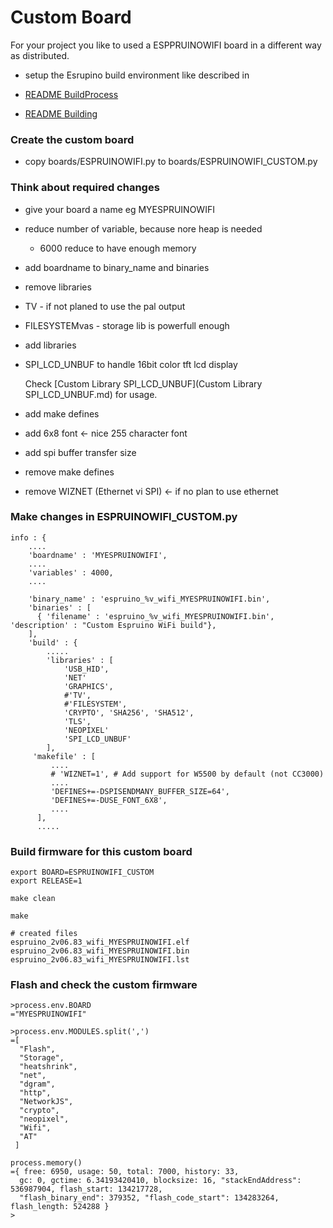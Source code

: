 <!--- Copyright (c) 2020 Mark Becker, Pur3 Ltd. See the file LICENSE for copying permission. -->
Custom Board
======================

For your project you like to used a ESPPRUINOWIFI board in a different way as distributed.

* setup the Esrupino build environment like described in 

 * [README BuildProcess](https://github.com/espruino/Espruino/blob/master/README_BuildProcess.md)
 * [README Building](https://github.com/espruino/Espruino/blob/master/README_Building.md)

### Create the custom board 

* copy boards/ESPRUINOWIFI.py to boards/ESPRUINOWIFI_CUSTOM.py 

### Think about required changes

* give your board a name eg MYESPRUINOWIFI

* reduce number of variable, because nore heap is needed

  * 6000 reduce to have enough memory

* add boardname to binary_name and binaries

* remove libraries

 * TV - if not planed to use the pal output
 * FILESYSTEMvas - storage lib is powerfull enough 

* add libraries

 * SPI\_LCD\_UNBUF to handle 16bit color tft lcd display
 
     Check [Custom Library SPI\_LCD\_UNBUF](Custom Library SPI_LCD_UNBUF.md) for usage.

* add make defines 

 * add 6x8 font  <- nice 255 character font 

 * add spi buffer transfer size 

* remove make defines 
 
 * remove WIZNET (Ethernet vi SPI) <- if no plan to use ethernet


### Make changes in ESPRUINOWIFI_CUSTOM.py
```
info : {
    ....
    'boardname' : 'MYESPRUINOWIFI',
    ....
    'variables' : 4000,
    ....

    'binary_name' : 'espruino_%v_wifi_MYESPRUINOWIFI.bin',
    'binaries' : [
      { 'filename' : 'espruino_%v_wifi_MYESPRUINOWIFI.bin', 'description' : "Custom Espruino WiFi build"},
    ],
    'build' : {
        .....
        'libraries' : [
            'USB_HID',
            'NET'
            'GRAPHICS',
            #'TV',
            #'FILESYSTEM',
            'CRYPTO', 'SHA256', 'SHA512',
            'TLS',
            'NEOPIXEL'
            'SPI_LCD_UNBUF'
        ],
     'makefile' : [
         ....
         # 'WIZNET=1', # Add support for W5500 by default (not CC3000)
         ....
         'DEFINES+=-DSPISENDMANY_BUFFER_SIZE=64',
         'DEFINES+=-DUSE_FONT_6X8', 
         ....
      ],
      .....
```

### Build firmware for this custom board 

```
export BOARD=ESPRUINOWIFI_CUSTOM 
export RELEASE=1 

make clean

make

# created files
espruino_2v06.83_wifi_MYESPRUINOWIFI.elf
espruino_2v06.83_wifi_MYESPRUINOWIFI.bin
espruino_2v06.83_wifi_MYESPRUINOWIFI.lst

```

### Flash and check the custom firmware

```
>process.env.BOARD
="MYESPRUINOWIFI"

>process.env.MODULES.split(',')
=[
  "Flash",
  "Storage",
  "heatshrink",
  "net",
  "dgram",
  "http",
  "NetworkJS",
  "crypto",
  "neopixel",
  "Wifi",
  "AT"
 ]

process.memory()
={ free: 6950, usage: 50, total: 7000, history: 33,
  gc: 0, gctime: 6.34193420410, blocksize: 16, "stackEndAddress": 536987904, flash_start: 134217728,
  "flash_binary_end": 379352, "flash_code_start": 134283264, flash_length: 524288 }
> 

```








